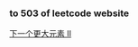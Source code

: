### to 503 of leetcode website

[下一个更大元素 II](https://leetcode-cn.com/problems/next-greater-element-ii/)